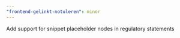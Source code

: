 ```yaml
---
"frontend-gelinkt-notuleren": minor
---
```


Add support for snippet placeholder nodes in regulatory statements
